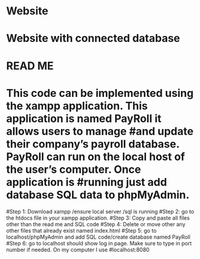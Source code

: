 # Website
# Website with connected database
 # READ ME

#	This code can be implemented using the xampp application. This application is named PayRoll it allows users to manage #and update their company’s payroll database. PayRoll can run on the local host of the user’s computer. Once application is #running just add database SQL data to phpMyAdmin.

#Step 1: Download xampp /ensure local server /sql is running
#Step 2: go to the htdocs file in your xampp application.
#Step 3: Copy and paste all files other than the read me and SQL code
#Step 4: Delete or move other any other files that already exist named index.html
#Step 5: go to localhost/phpMyAdmin and add SQL code/create database named PayRoll
#Step 6: go to localhost should show log in page. Make sure to type in port number if needed. On my computer I use #localhost:8080


